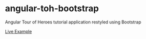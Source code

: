 # angular-toh-bootstrap
Angular Tour of Heroes tutorial application restyled using Bootstrap

[Live Example](https://mattpons.github.io/angular-toh-bootstrap/)
